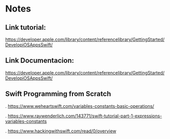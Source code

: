 # Notes
## Link tutorial:

https://developer.apple.com/library/content/referencelibrary/GettingStarted/DevelopiOSAppsSwift/

## Link Documentacion:

https://developer.apple.com/library/content/referencelibrary/GettingStarted/DevelopiOSAppsSwift/

## Swift Programming from Scratch

. https://www.weheartswift.com/variables-constants-basic-operations/

. https://www.raywenderlich.com/143771/swift-tutorial-part-1-expressions-variables-constants

. https://www.hackingwithswift.com/read/0/overview

